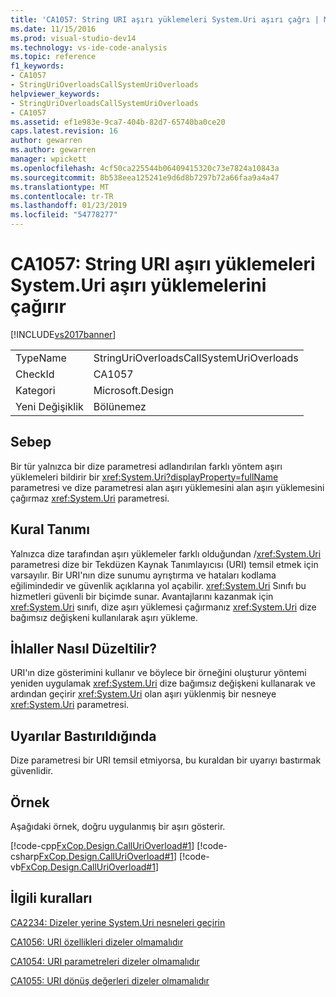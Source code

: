 ```yaml
---
title: 'CA1057: String URI aşırı yüklemeleri System.Uri aşırı çağrı | Microsoft Docs'
ms.date: 11/15/2016
ms.prod: visual-studio-dev14
ms.technology: vs-ide-code-analysis
ms.topic: reference
f1_keywords:
- CA1057
- StringUriOverloadsCallSystemUriOverloads
helpviewer_keywords:
- StringUriOverloadsCallSystemUriOverloads
- CA1057
ms.assetid: ef1e983e-9ca7-404b-82d7-65740ba0ce20
caps.latest.revision: 16
author: gewarren
ms.author: gewarren
manager: wpickett
ms.openlocfilehash: 4cf50ca225544b06409415320c73e7824a10843a
ms.sourcegitcommit: 8b538eea125241e9d6d8b7297b72a66faa9a4a47
ms.translationtype: MT
ms.contentlocale: tr-TR
ms.lasthandoff: 01/23/2019
ms.locfileid: "54778277"
---
```

# <a name="ca1057-string-uri-overloads-call-systemuri-overloads"></a>CA1057: String URI aşırı yüklemeleri System.Uri aşırı yüklemelerini çağırır
[!INCLUDE[vs2017banner](../includes/vs2017banner.md)]

|||
|-|-|
|TypeName|StringUriOverloadsCallSystemUriOverloads|
|CheckId|CA1057|
|Kategori|Microsoft.Design|
|Yeni Değişiklik|Bölünemez|

## <a name="cause"></a>Sebep
 Bir tür yalnızca bir dize parametresi adlandırılan farklı yöntem aşırı yüklemeleri bildirir bir <xref:System.Uri?displayProperty=fullName> parametresi ve dize parametresi alan aşırı yüklemesini alan aşırı yüklemesini çağırmaz <xref:System.Uri> parametresi.

## <a name="rule-description"></a>Kural Tanımı
 Yalnızca dize tarafından aşırı yüklemeler farklı olduğundan /<xref:System.Uri> parametresi dize bir Tekdüzen Kaynak Tanımlayıcısı (URI) temsil etmek için varsayılır. Bir URI'nın dize sunumu ayrıştırma ve hataları kodlama eğilimindedir ve güvenlik açıklarına yol açabilir. <xref:System.Uri> Sınıfı bu hizmetleri güvenli bir biçimde sunar. Avantajlarını kazanmak için <xref:System.Uri> sınıfı, dize aşırı yüklemesi çağırmanız <xref:System.Uri> dize bağımsız değişkeni kullanılarak aşırı yükleme.

## <a name="how-to-fix-violations"></a>İhlaller Nasıl Düzeltilir?
 URI'ın dize gösterimini kullanır ve böylece bir örneğini oluşturur yöntemi yeniden uygulamak <xref:System.Uri> dize bağımsız değişkeni kullanarak ve ardından geçirir <xref:System.Uri> olan aşırı yüklenmiş bir nesneye <xref:System.Uri> parametresi.

## <a name="when-to-suppress-warnings"></a>Uyarılar Bastırıldığında
 Dize parametresi bir URI temsil etmiyorsa, bu kuraldan bir uyarıyı bastırmak güvenlidir.

## <a name="example"></a>Örnek
 Aşağıdaki örnek, doğru uygulanmış bir aşırı gösterir.

 [!code-cpp[FxCop.Design.CallUriOverload#1](../snippets/cpp/VS_Snippets_CodeAnalysis/FxCop.Design.CallUriOverload/cpp/FxCop.Design.CallUriOverload.cpp#1)]
 [!code-csharp[FxCop.Design.CallUriOverload#1](../snippets/csharp/VS_Snippets_CodeAnalysis/FxCop.Design.CallUriOverload/cs/FxCop.Design.CallUriOverload.cs#1)]
 [!code-vb[FxCop.Design.CallUriOverload#1](../snippets/visualbasic/VS_Snippets_CodeAnalysis/FxCop.Design.CallUriOverload/vb/FxCop.Design.CallUriOverload.vb#1)]

## <a name="related-rules"></a>İlgili kuralları
 [CA2234: Dizeler yerine System.Uri nesneleri geçirin](../code-quality/ca2234-pass-system-uri-objects-instead-of-strings.md)

 [CA1056: URI özellikleri dizeler olmamalıdır](../code-quality/ca1056-uri-properties-should-not-be-strings.md)

 [CA1054: URI parametreleri dizeler olmamalıdır](../code-quality/ca1054-uri-parameters-should-not-be-strings.md)

 [CA1055: URI dönüş değerleri dizeler olmamalıdır](../code-quality/ca1055-uri-return-values-should-not-be-strings.md)
